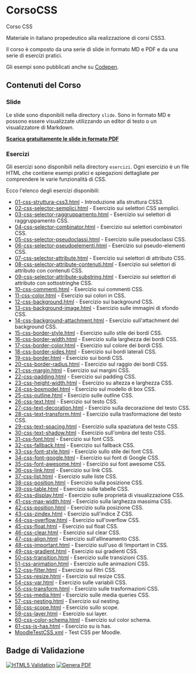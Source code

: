 # CorsoCSS

Corso CSS

Materiale in italiano propedeutico alla realizzazione di corsi CSS3.

Il corso è composto da una serie di slide in formato MD e PDF e da una serie di esercizi pratici.

Gli esempi sono pubblicati anche su [Codepen](https://codepen.io/matteobaccan).

## Contenuti del Corso

### Slide

Le slide sono disponibili nella directory `slide`. Sono in formato MD e possono essere visualizzate utilizzando un editor di testo o un visualizzatore di Markdown.

__[Scarica gratuitamente le slide in formato PDF](https://github.com/matteobaccan/CorsoCSS/blob/main/slide/CorsoCSS.pdf)__

### Esercizi

Gli esercizi sono disponibili nella directory `esercizi`. Ogni esercizio è un file HTML che contiene esempi pratici e spiegazioni dettagliate per comprendere le varie funzionalità di CSS.

Ecco l'elenco degli esercizi disponibili:

<ul>
    <li><a href="./esercizi/01-css-struttura-css3.html">01-css-struttura-css3.html</a> - Introduzione alla struttura CSS3.</li>
    <li><a href="./esercizi/02-css-selector-semplici.html">02-css-selector-semplici.html</a> - Esercizio sui selettori CSS semplici.</li>
    <li><a href="./esercizi/03-css-selector-raggruppamento.html">03-css-selector-raggruppamento.html</a> - Esercizio sui selettori di raggruppamento CSS.</li>
    <li><a href="./esercizi/04-css-selector-combinator.html">04-css-selector-combinator.html</a> - Esercizio sui selettori combinatori CSS.</li>
    <li><a href="./esercizi/05-css-selector-pseudoclassi.html">05-css-selector-pseudoclassi.html</a> - Esercizio sulle pseudoclassi CSS.</li>
    <li><a href="./esercizi/06-css-selector-pseudoelementi.html">06-css-selector-pseudoelementi.html</a> - Esercizio sui pseudo-elementi CSS.</li>
    <li><a href="./esercizi/07-css-selector-attribute.html">07-css-selector-attribute.html</a> - Esercizio sui selettori di attributo CSS.</li>
    <li><a href="./esercizi/08-css-selector-attribute-contenuti.html">08-css-selector-attribute-contenuti.html</a> - Esercizio sui selettori di attributo con contenuti CSS.</li>
    <li><a href="./esercizi/09-css-selector-attribute-substring.html">09-css-selector-attribute-substring.html</a> - Esercizio sui selettori di attributo con sottostringhe CSS.</li>
    <li><a href="./esercizi/10-css-commenti.html">10-css-commenti.html</a> - Esercizio sui commenti CSS.</li>
    <li><a href="./esercizi/11-css-color.html">11-css-color.html</a> - Esercizio sui colori in CSS.</li>
    <li><a href="./esercizi/12-css-background.html">12-css-background.html</a> - Esercizio sui background CSS.</li>
    <li><a href="./esercizi/13-css-background-image.html">13-css-background-image.html</a> - Esercizio sulle immagini di sfondo CSS.</li>
    <li><a href="./esercizi/14-css-background-attachment.html">14-css-background-attachment.html</a> - Esercizio sull'attachment del background CSS.</li>
    <li><a href="./esercizi/15-css-border-style.html">15-css-border-style.html</a> - Esercizio sullo stile dei bordi CSS.</li>
    <li><a href="./esercizi/16-css-border-width.html">16-css-border-width.html</a> - Esercizio sulla larghezza dei bordi CSS.</li>
    <li><a href="./esercizi/17-css-border-color.html">17-css-border-color.html</a> - Esercizio sul colore dei bordi CSS.</li>
    <li><a href="./esercizi/18-css-border-sides.html">18-css-border-sides.html</a> - Esercizio sui bordi laterali CSS.</li>
    <li><a href="./esercizi/19-css-border.html">19-css-border.html</a> - Esercizio sui bordi CSS.</li>
    <li><a href="./esercizi/20-css-border-radius.html">20-css-border-radius.html</a> - Esercizio sul raggio dei bordi CSS.</li>
    <li><a href="./esercizi/21-css-margin.html">21-css-margin.html</a> - Esercizio sui margini CSS.</li>
    <li><a href="./esercizi/22-css-padding.html">22-css-padding.html</a> - Esercizio sui padding CSS.</li>
    <li><a href="./esercizi/23-css-height-width.html">23-css-height-width.html</a> - Esercizio su altezza e larghezza CSS.</li>
    <li><a href="./esercizi/24-css-boxmodel.html">24-css-boxmodel.html</a> - Esercizio sul modello di box CSS.</li>
    <li><a href="./esercizi/25-css-outline.html">25-css-outline.html</a> - Esercizio sulle outline CSS.</li>
    <li><a href="./esercizi/26-css-text.html">26-css-text.html</a> - Esercizio sul testo CSS.</li>
    <li><a href="./esercizi/27-css-text-decoration.html">27-css-text-decoration.html</a> - Esercizio sulla decorazione del testo CSS.</li>
    <li><a href="./esercizi/28-css-text-transform.html">28-css-text-transform.html</a> - Esercizio sulla trasformazione del testo CSS.</li>
    <li><a href="./esercizi/29-css-text-spacing.html">29-css-text-spacing.html</a> - Esercizio sulla spaziatura del testo CSS.</li>
    <li><a href="./esercizi/30-css-text-shadow.html">30-css-text-shadow.html</a> - Esercizio sull'ombra del testo CSS.</li>
    <li><a href="./esercizi/31-css-font.html">31-css-font.html</a> - Esercizio sui font CSS.</li>
    <li><a href="./esercizi/32-css-fallback.html">32-css-fallback.html</a> - Esercizio sui fallback CSS.</li>
    <li><a href="./esercizi/33-css-font-style.html">33-css-font-style.html</a> - Esercizio sullo stile dei font CSS.</li>
    <li><a href="./esercizi/34-css-font-google.html">34-css-font-google.html</a> - Esercizio sui font di Google CSS.</li>
    <li><a href="./esercizi/35-css-font-awesome.html">35-css-font-awesome.html</a> - Esercizio sui font awesome CSS.</li>
    <li><a href="./esercizi/36-css-link.html">36-css-link.html</a> - Esercizio sui link CSS.</li>
    <li><a href="./esercizi/37-css-list.html">37-css-list.html</a> - Esercizio sulle liste CSS.</li>
    <li><a href="./esercizi/38-css-position.html">38-css-position.html</a> - Esercizio sulla posizione CSS.</li>
    <li><a href="./esercizi/39-css-table.html">39-css-table.html</a> - Esercizio sulle tabelle CSS.</li>
    <li><a href="./esercizi/40-css-display.html">40-css-display.html</a> - Esercizio sulle proprietà di visualizzazione CSS.</li>
    <li><a href="./esercizi/41-css-max-width.html">41-css-max-width.html</a> - Esercizio sulla larghezza massima CSS.</li>
    <li><a href="./esercizi/42-css-position.html">42-css-position.html</a> - Esercizio sulla posizione CSS.</li>
    <li><a href="./esercizi/43-css-zindex.html">43-css-zindex.html</a> - Esercizio sull'indice Z CSS.</li>
    <li><a href="./esercizi/44-css-overflow.html">44-css-overflow.html</a> - Esercizio sull'overflow CSS.</li>
    <li><a href="./esercizi/45-css-float.html">45-css-float.html</a> - Esercizio sul float CSS.</li>
    <li><a href="./esercizi/46-css-clear.html">46-css-clear.html</a> - Esercizio sul clear CSS.</li>
    <li><a href="./esercizi/47-css-align.html">47-css-align.html</a> - Esercizio sull'allineamento CSS.</li>
    <li><a href="./esercizi/48-css-important.html">48-css-important.html</a> - Esercizio sull'uso di !important in CSS.</li>
    <li><a href="./esercizi/49-css-gradient.html">49-css-gradient.html</a> - Esercizio sui gradienti CSS.</li>
    <li><a href="./esercizi/50-css-transition.html">50-css-transition.html</a> - Esercizio sulle transizioni CSS.</li>
    <li><a href="./esercizi/51-css-animation.html">51-css-animation.html</a> - Esercizio sulle animazioni CSS.</li>
    <li><a href="./esercizi/52-css-filter.html">52-css-filter.html</a> - Esercizio sui filtri CSS.</li>
    <li><a href="./esercizi/53-css-resize.html">53-css-resize.html</a> - Esercizio sul resize CSS.</li>
    <li><a href="./esercizi/54-css-var.html">54-css-var.html</a> - Esercizio sulle variabili CSS.</li>
    <li><a href="./esercizi/55-css-transform.html">55-css-transform.html</a> - Esercizio sulle trasformazioni CSS.</li>
    <li><a href="./esercizi/56-css-media.html">56-css-media.html</a> - Esercizio sulle media queries CSS.</li>
    <li><a href="./esercizi/57-css-nesting.html">57-css-nesting.html</a> - Esercizio sul nesting.</li>
    <li><a href="./esercizi/58-css-scope.html">58-css-scope.html</a> - Esercizio sullo scope.</li>
    <li><a href="./esercizi/59-css-layer.html">59-css-layer.html</a> - Esercizio sui layer.</li>
    <li><a href="./esercizi/60-css-color-schema.html">60-css-color-schema.html</a> - Esercizio sul color schema.</li>
    <li><a href="./esercizi/61-css-is-has.html">61-css-is-has.html</a> - Esercizio su is has.</li>
    <li><a href="./esercizi/MoodleTestCSS.xml">MoodleTestCSS.xml</a> - Test CSS per Moodle.</li>
</ul>

## Badge di Validazione

[![HTML5 Validation](https://github.com/matteobaccan/CorsoCSS/actions/workflows/validation.yml/badge.svg)](https://github.com/matteobaccan/CorsoCSS/actions/workflows/validation.yml)
[![Genera PDF](https://github.com/matteobaccan/CorsoCSS/actions/workflows/generatepdf.yml/badge.svg)](https://github.com/matteobaccan/CorsoCSS/actions/workflows/generatepdf.yml)
